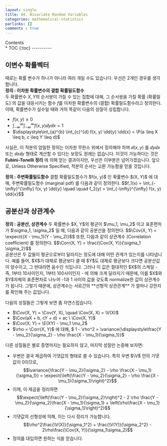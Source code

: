 ```yaml
---
layout: single
title: 04. Bivariate Random Variables
categories: mathematical-statistics
parlinks: []
comments : true
---
```

<div id="toc">
Contents
</div>
* TOC
{:toc}
----------

## 이변수 확률벡터 
때로는 확률 변수가 하나가 아니라 여러 개일 수도 있습니다. 우선은 2개인 경우를 생각합니다. 
<span style="display:block" class="math_item">
    <b class="math_item_title">정의 : 이차원 확률변수의 결합 확률밀도함수</b>  
    두 확률변수 $X, Y$의 순서쌍이 가질 수 있는 집합에 대해, 그 순서쌍을 가질 확률 (확률밀도) 의 값을 대응시키는 함수 $f$를 이차원 확률변수의 (결합) 확률밀도함수라고 정의한다. 
</span> 
이때, 확률변수가 실수일 때와 거의 똑같이 다음의 성질이 성립합니다. 
- $f(x, y) \geq 0$
- $\displaystyle\int_{-\infty}^{\infty} \int_{-\infty}^{\infty} f(x, y) \dd{y} \dd{x} = 1$
- $\displaystyle\int_{a}^{b} \int_{c}^{d} f(x, y) \dd{y} \dd{x} = \P(a \leq X \leq b, c \leq Y \leq d)$

사실은, 이 적분의 엄밀한 정의는 이차원 무한소 위에서 정의해야 하며 $\dd{(x, y)}$ 를 $\dd{y}\dd{x}$ 또는 $\dd{x}\dd{y}$ 형태로 계산할 수 있다는 보장도 원래는 없습니다. 이것이 가능하다는 것은 **Fubini-Tonelli 정리** 에 의해 얻는 결과이지만, 우선은 이부분은 넘어가겠습니다. 앞으로, Unless Otherwise Specified, 적분의 순서는 교환 가능함을 믿을 것입니다.

<span style="display:block" class="math_item">
    <b class="math_item_title">정의 : 주변확률밀도함수</b>  
    결합 확률밀도함수가 $f(x, y)$ 인 확률변수 $(X, Y)$ 에 대해, 주변확률밀도함수 (marginal pdf) 를 다음과 같이 정의한다.
    $$f_1(x) = \int_{-\infty}^{\infty} f(x, y) \dd{y} \quad \quad f_2(y) = \int_{-\infty}^{\infty} f(x, y) \dd{x}$$ 
</span> 

## 공분산과 상관계수 
<span style="display:block" class="math_item">
    <b class="math_item_title">정의 : 공분산, 상관계수</b>  
    두 확률변수 $X, Y$의 평균이 $\mu_1, \mu_2$ 이고 표준편차가 $\sigma_1, \sigma_2$ 일 때, 다음과 같이 공분산을 정의한다. 
    $$\Cov(X, Y) = \expect{(X - \mu_1)(Y - \mu_2)}$$
    또한, 다음과 같이 상관계수 (Correlation coefficient) 를 정의한다. 
    $$\Corr(X, Y) = \frac{\Cov(X, Y)}{\sigma_1 \sigma_2}$$
</span> 
공분산은 두 값들이 평균으로부터 달라지는 정도에 대해 어떤 관계가 있는지를 나타냅니다. 예를 들어, $X$가 대체로 평균보다 클 때 $Y$도 대체로 평균보다 크다면 공분산값이 양수이고, 그 반대라면 음수인 식입니다. 그러나 이 값은 절대적인 $X$의 스케일 - 즉, 1부터 10사이인지, 1부터 100사이인지 - 에 의해 크게 달라지기 때문에, 이를 $X$와 $Y$자체의 표준편차로 나누어 -1과 1 사이의 값을 갖도록 normalize한 값이 상관계수가 됩니다.  
그렇기 때문에, 상관계수는 서로간의 **선형적 상관관계** 가 얼마나 강한지를 확인해 주는 값입니다. 

다음의 성질들은 그렇게 보면 좀 자연스럽습니다. 
- $\Cov(X, Y) = \Cov(Y, X), \quad \Cov(X, X) = \V(X)$
- $\Cov(aX + b, cY + d) = ac \ \Cov(X, Y)$
- $\Cov(X, Y) = \E(XY) - \mu_1 \mu_2$
- $\rho = \Corr(X, Y)$ 에 대해, $ 1 - \rho^2 = \variance{\displaystyle\frac{Y - \mu_2}{\sigma_2} - \rho \frac{X - \mu_1}{\sigma_1}}$

다른 성질들은 별로 증명까지는 필요하지 않고, 마지막 성질만 논증해 보자면:
- 우변은 결국 제곱하여 기댓값의 형태로 쓸 수 있습니다. 특히 우변 $\V$ 안의 기댓값이 0이므로, 
$$\variance{\frac{Y - \mu_2}{\sigma_2} - \rho \frac{X - \mu_1}{\sigma_1}} = 
\expect{\left(\frac{Y - \mu_2}{\sigma_2} - \rho \frac{X - \mu_1}{\sigma_1}\right)^2}$$
- 이제, 이 제곱을 정리하면
$$\expect{\left(\frac{Y - \mu_2}{\sigma_2}\right)^2 - 2 \rho \frac{Y - \mu_2}{\sigma_2}\frac{X - \mu_1}{\sigma_1} + \left(\rho\frac{X - \mu_1}{\sigma_1}\right)^2}$$
- 기댓값의 선형성에 의해, 이는 다시 정리가 가능합니다. 
$$\rho^2\frac{\V(X)}{\sigma_1^2} + \frac{\V(Y)}{\sigma_2^2} - 2\rho\frac{\Cov(X, Y)}{\sigma_1\sigma_2}$$
- 정의를 대입하면 원하는 식을 얻습니다.